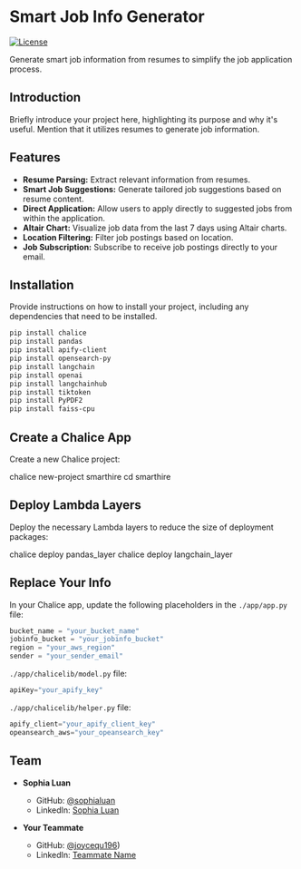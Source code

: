 # Smart Job Info Generator

[![License](https://img.shields.io/badge/License-MIT-blue.svg)](LICENSE)

Generate smart job information from resumes to simplify the job application process.

## Introduction

Briefly introduce your project here, highlighting its purpose and why it's useful. Mention that it utilizes resumes to generate job information.

## Features

- **Resume Parsing:** Extract relevant information from resumes.
- **Smart Job Suggestions:** Generate tailored job suggestions based on resume content.
- **Direct Application:** Allow users to apply directly to suggested jobs from within the application.
- **Altair Chart:** Visualize job data from the last 7 days using Altair charts.
- **Location Filtering:** Filter job postings based on location.
- **Job Subscription:** Subscribe to receive job postings directly to your email.


## Installation

Provide instructions on how to install your project, including any dependencies that need to be installed.

```bash
pip install chalice
pip install pandas
pip install apify-client
pip install opensearch-py
pip install langchain
pip install openai
pip install langchainhub
pip install tiktoken
pip install PyPDF2
pip install faiss-cpu
```

## Create a Chalice App
Create a new Chalice project:

chalice new-project smarthire
cd smarthire

## Deploy Lambda Layers
Deploy the necessary Lambda layers to reduce the size of deployment packages:

chalice deploy pandas_layer
chalice deploy langchain_layer

## Replace Your Info

In your Chalice app, update the following placeholders in the `./app/app.py` file:

```python
bucket_name = "your_bucket_name"
jobinfo_bucket = "your_jobinfo_bucket"
region = "your_aws_region"
sender = "your_sender_email"
```

`./app/chalicelib/model.py` file:
```python
apiKey="your_apify_key"
```

`./app/chalicelib/helper.py` file:
```python
apify_client="your_apify_client_key"
opeansearch_aws="your_opeansearch_key"
```

## Team

- **Sophia Luan**
  - GitHub: [@sophialuan](https://github.com/sophialuan)
  - LinkedIn: [Sophia Luan](https://www.linkedin.com/in/sophia-luan-256354208/)

- **Your Teammate**
  - GitHub: [@joycequ196](https://github.com/joycequ196))
  - LinkedIn: [Teammate Name](https://www.linkedin.com/in/teammate_profile)

